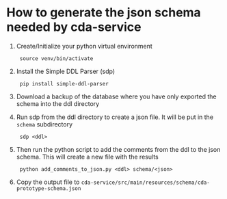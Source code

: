 # How to generate the json schema needed by cda-service

1. Create/Initialize your python virtual environment

		source venv/bin/activate
2. Install the Simple DDL Parser (sdp) 

		pip install simple-ddl-parser
3. Download a backup of the database where you have only exported the schema into the ddl directory
4. Run sdp from the ddl directory to create a json file. It will be put in the `schema` subdirectory

		sdp <ddl>
		
5. Then run the python script to add the comments from the ddl to the json schema. This will create a new file with the results 


		python add_comments_to_json.py <ddl> schema/<json>
		
6. Copy the output file to `cda-service/src/main/resources/schema/cda-prototype-schema.json`